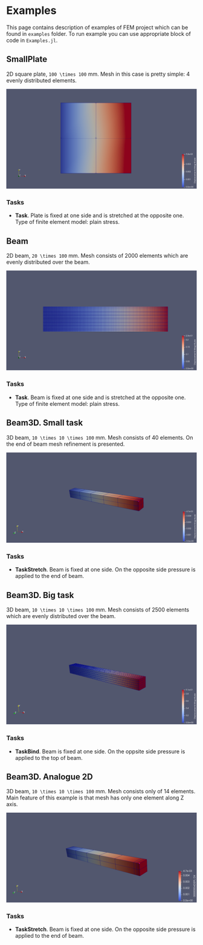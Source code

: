 # Examples

This page contains description of examples of FEM project which can be found in `examples`
folder. To run example you can use appropriate block of code in `Examples.jl`.

## SmallPlate

2D square plate, ``100 \times 100`` mm. Mesh in this case is pretty simple: 4 
evenly distributed elements.

![SmallPlate example](./images/smallplate.png)

### Tasks

- **Task**. Plate is fixed at one side and is stretched at the opposite one. Type of finite 
    element model: plain stress.

## Beam

2D beam, ``20 \times 100`` mm. Mesh consists of 2000 elements which are evenly distributed
over the beam.

![Beam example](./images/beam.png)

### Tasks

- **Task**. Beam is fixed at one side and is stretched at the opposite one. Type of finite 
    element model: plain stress.

## Beam3D. Small task
3D beam, ``10 \times 10 \times 100`` mm. Mesh consists of 40 elements. On the end of beam 
mesh refinement is presented.

![Beam3D/Small example](./images/beam3D_small.png)

### Tasks

- **TaskStretch**. Beam is fixed at one side. On the opposite side pressure is applied to
    the end of beam.


## Beam3D. Big task

3D beam, ``10 \times 10 \times 100`` mm. Mesh consists of 2500 elements which are evenly
distributed over the beam.

![Beam3D/Big example](./images/beam3D_big.png)

### Tasks

- **TaskBind**. Beam is fixed at one side. On the oppsite side pressure is applied to the 
    top of beam.

## Beam3D. Analogue 2D

3D beam, ``10 \times 10 \times 100`` mm. Mesh consists only of 14 elements. Main feature of
this example is that mesh has only one element along Z axis.

![Beam3D/Analogue 2D](./images/beam3D_analogue2d.png)

### Tasks

- **TaskStretch**. Beam is fixed at one side. On the opposite side pressure is applied to
    the end of beam.
